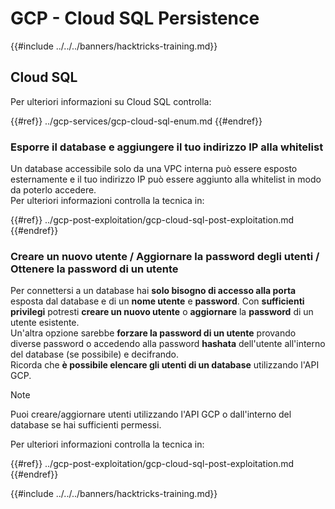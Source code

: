 # GCP - Cloud SQL Persistence

{{#include ../../../banners/hacktricks-training.md}}

## Cloud SQL

Per ulteriori informazioni su Cloud SQL controlla:

{{#ref}}
../gcp-services/gcp-cloud-sql-enum.md
{{#endref}}

### Esporre il database e aggiungere il tuo indirizzo IP alla whitelist

Un database accessibile solo da una VPC interna può essere esposto esternamente e il tuo indirizzo IP può essere aggiunto alla whitelist in modo da poterlo accedere.\
Per ulteriori informazioni controlla la tecnica in:

{{#ref}}
../gcp-post-exploitation/gcp-cloud-sql-post-exploitation.md
{{#endref}}

### Creare un nuovo utente / Aggiornare la password degli utenti / Ottenere la password di un utente

Per connettersi a un database hai **solo bisogno di accesso alla porta** esposta dal database e di un **nome utente** e **password**. Con **sufficienti privilegi** potresti **creare un nuovo utente** o **aggiornare** la **password** di un utente esistente.\
Un'altra opzione sarebbe **forzare la password di un utente** provando diverse password o accedendo alla password **hashata** dell'utente all'interno del database (se possibile) e decifrando.\
Ricorda che **è possibile elencare gli utenti di un database** utilizzando l'API GCP.

> [!NOTE]
> Puoi creare/aggiornare utenti utilizzando l'API GCP o dall'interno del database se hai sufficienti permessi.

Per ulteriori informazioni controlla la tecnica in:

{{#ref}}
../gcp-post-exploitation/gcp-cloud-sql-post-exploitation.md
{{#endref}}

{{#include ../../../banners/hacktricks-training.md}}
